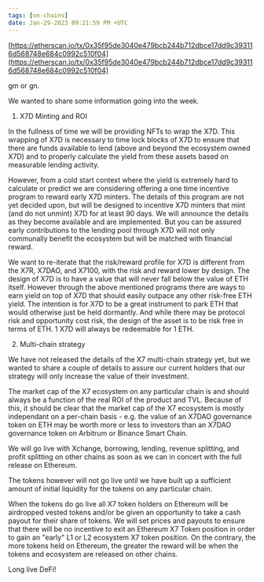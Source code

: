 ```yaml
---
tags: [on-chains]
date: Jan-29-2023 09:21:59 PM +UTC
---
```


[https://etherscan.io/tx/0x35f95de3040e479bcb244b712dbce17dd9c393116d568748e684c0992c510f04](https://etherscan.io/tx/0x35f95de3040e479bcb244b712dbce17dd9c393116d568748e684c0992c510f04)

gm or gn.

We wanted to share some information going into the week.

1. X7D Minting and ROI

In the fullness of time we will be providing NFTs to wrap the X7D. This wrapping of X7D is necessary to time lock blocks of X7D to ensure that there are funds available to lend (above and beyond the ecosystem owned X7D) and to properly calculate the yield from these assets based on measurable lending activity.

However, from a cold start context where the yield is extremely hard to calculate or predict we are considering offering a one time incentive program to reward early X7D minters. The details of this program are not yet decided upon, but will be designed to incentive X7D minters that mint (and do not unmint) X7D for at least 90 days. We will announce the details as they become available and are implemented. But you can be assured early contributions to the lending pool through X7D will not only communally benefit the ecosystem but will be matched with financial reward.

We want to re-iterate that the risk/reward profile for X7D is different from the X7R, X7DAO, and X7100, with the risk and reward lower by design. The design of X7D is to have a value that will never fall below the value of ETH itself. However through the above mentioned programs there are ways to earn yield on top of X7D that should easily outpace any other risk-free ETH yield. The intention is for X7D to be a great instrument to park ETH that would otherwise just be held dormantly. And while there may be protocol risk and opportunity cost risk, the design of the asset is to be risk free in terms of ETH. 1 X7D will always be redeemable for 1 ETH.

2. Multi-chain strategy

We have not released the details of the X7 multi-chain strategy yet, but we wanted to share a couple of details to assure our current holders that our strategy will only increase the value of their investment.

The market cap of the X7 ecosystem on any particular chain is and should always be a function of the real ROI of the product and TVL. Because of this, it should be clear that the market cap of the X7 ecosystem is mostly independant on a per-chain basis - e.g. the value of an X7DAO governance token on ETH may be worth more or less to investors than an X7DAO governance token on Arbitrum or Binance Smart Chain.

We will go live with Xchange, borrowing, lending, revenue splitting, and profit splitting on other chains as soon as we can in concert with the full release on Ethereum.

The tokens however will not go live until we have built up a sufficient amount of initial liquidity for the tokens on any particular chain.

When the tokens do go live all X7 token holders on Ethereum will be airdropped vested tokens and/or be given an opportunity to take a cash payout for their share of tokens. We will set prices and payouts to ensure that there will be no incentive to exit an Ethereum X7 Token position in order to gain an "early" L1 or L2 ecosystem X7 token position. On the contrary, the more tokens held on Ethereum, the greater the reward will be when the tokens and ecosystem are released on other chains.

Long live DeFi!
